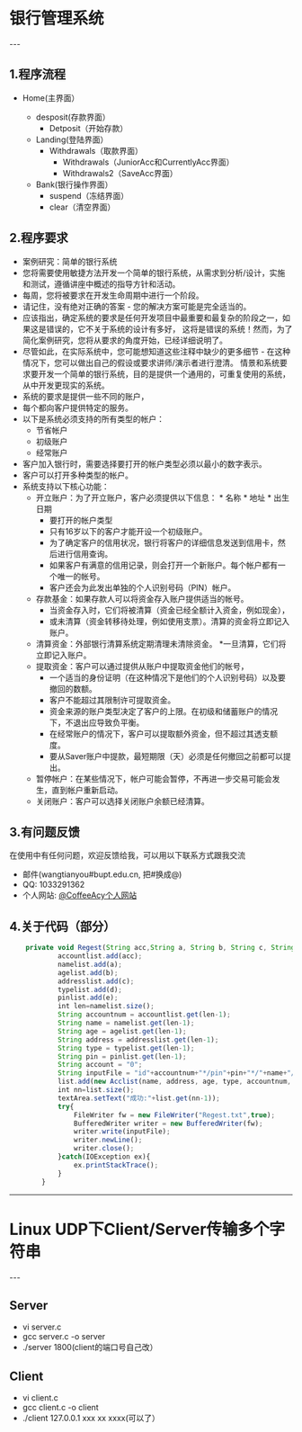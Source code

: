 <h1> 银行管理系统</h1>
---
<h2>1.程序流程</h2>
<ul>
    <li> Home(主界面）</li>
        <ul>
            <li> desposit(存款界面）
            <ul>
                <li> Detposit（开始存款）</li>
            </ul>
            </li>
            <li> Landing(登陆界面）
            <ul>
                <li> Withdrawals（取款界面）
                <ul>
                    <li> Withdrawals（JuniorAcc和CurrentlyAcc界面）</li>
                    <li> Withdrawals2（SaveAcc界面）</li>
                </ul>
                </li>
            </ul>
            </li>
            <li> Bank(银行操作界面）
            <ul>
                <li> suspend（冻结界面）</li>
                <li> clear（清空界面）</li>
            </ul>
            </li>
        </ul>
    
</ul>

<h2>2.程序要求</h2>

* 案例研究：简单的银行系统
* 您将需要使用敏捷方法开发一个简单的银行系统，从需求到分析/设计，实施和测试，遵循讲座中概述的指导方针和活动。
* 每周，您将被要求在开发生命周期中进行一个阶段。
* 请记住，没有绝对正确的答案 - 您的解决方案可能是完全适当的。
* 应该指出，确定系统的要求是任何开发项目中最重要和最复杂的阶段之一，如果这是错误的，它不关于系统的设计有多好， 这将是错误的系统！然而，为了简化案例研究，您将从要求的角度开始，已经详细说明了。
* 尽管如此，在实际系统中，您可能想知道这些注释中缺少的更多细节 - 在这种情况下，您可以做出自己的假设或要求讲师/演示者进行澄清。
情景和系统要求要开发一个简单的银行系统，目的是提供一个通用的，可重复使用的系统，从中开发更现实的系统。
* 系统的要求是提供一些不同的账户，
* 每个都向客户提供特定的服务。
* 以下是系统必须支持的所有类型的帐户：
    * 节省帐户
    * 初级账户
    * 经常账户
* 客户加入银行时，需要选择要打开的帐户类型必须以最小的数字表示。
* 客户可以打开多种类型的帐户。
* 系统支持以下核心功能：
    * 开立账户：为了开立账户，客户必须提供以下信息：
            * 名称
            * 地址
            * 出生日期
        * 要打开的帐户类型
        * 只有16岁以下的客户才能开设一个初级账户。
        * 为了确定客户的信用状况，银行将客户的详细信息发送到信用卡，然后进行信用查询。
        * 如果客户有满意的信用记录，则会打开一个新账户。每个帐户都有一个唯一的帐号。
        * 客户还会为此发出单独的个人识别号码（PIN）帐户。
    * 存款基金：如果存款人可以将资金存入账户提供适当的帐号。
        * 当资金存入时，它们将被清算（资金已经全额计入资金，例如现金），
        * 或未清算（资金转移待处理，例如使用支票）。清算的资金将立即记入账户。
    * 清算资金：外部银行清算系统定期清理未清除资金。
        *一旦清算，它们将立即记入账户。
    * 提取资金：客户可以通过提供从账户中提取资金他们的帐号，
        * 一个适当的身份证明（在这种情况下是他们的个人识别号码）以及要撤回的数额。
        * 客户不能超过其限制许可提取资金。
        * 资金来源的账户类型决定了客户的上限。在初级和储蓄账户的情况下，不退出应导致负平衡。
        * 在经常账户的情况下，客户可以提取额外资金，但不超过其透支额度。
        * 要从Saver账户中提款，最短期限（天）必须是任何撤回之前都可以提出。
    * 暂停帐户：在某些情况下，帐户可能会暂停，不再进一步交易可能会发生，直到帐户重新启动。
    * 关闭账户：客户可以选择关闭账户余额已经清算。



<h2>3.有问题反馈</h2>
在使用中有任何问题，欢迎反馈给我，可以用以下联系方式跟我交流

* 邮件(wangtianyou#bupt.edu.cn, 把#换成@)
* QQ: 1033291362
* 个人网站: [@CoffeeAcy个人网站](http://coffeeacy.com/)



<h2>4.关于代码（部分）</h2>

```javascript 
    private void Regest(String acc,String a, String b, String c, String  d,String e) throws IOException{
    		accountlist.add(acc);
			namelist.add(a);
			agelist.add(b);
			addresslist.add(c);
			typelist.add(d);
			pinlist.add(e);
			int len=namelist.size();
			String accountnum = accountlist.get(len-1);
			String name = namelist.get(len-1);
			String age = agelist.get(len-1);
	        String address = addresslist.get(len-1);
	        String type = typelist.get(len-1);
	        String pin = pinlist.get(len-1);
	    	String account = "0";
	        String inputFile = "id"+accountnum+"*/pin"+pin+"*/"+name+"/"+age+"/"+address+"/"+type+"/"+account;
	        list.add(new Acclist(name, address, age, type, accountnum, pin,account));
			int nn=list.size();
			textArea.setText("成功:"+list.get(nn-1));
			try{    
				FileWriter fw = new FileWriter("Regest.txt",true);
				BufferedWriter writer = new BufferedWriter(fw);
				writer.write(inputFile);
				writer.newLine();
				writer.close();
			}catch(IOException ex){
				ex.printStackTrace();
			}					
		}
```
---
<h1>Linux UDP下Client/Server传输多个字符串</h1>
---

<h2>Server</h2>

* vi server.c
* gcc server.c -o server
* ./server 1800(client的端口号自己改）

<h2>Client</h2>

* vi client.c
* gcc client.c -o client
* ./client 127.0.0.1 xxx xx xxxx(可以了）
